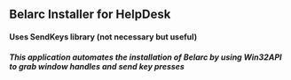 ## Belarc Installer for HelpDesk
#### Uses SendKeys library (not necessary but useful)
##### This application automates the installation of Belarc by using Win32API to grab window handles and send key presses

